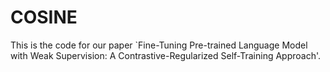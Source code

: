 # COSINE
This is the code for our paper `Fine-Tuning Pre-trained Language Model with Weak Supervision: A Contrastive-Regularized Self-Training Approach'.
